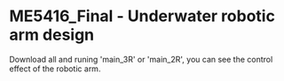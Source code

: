 # ME5416_Final - Underwater robotic arm design
Download all and runing 'main_3R' or 'main_2R', you can see the control effect of the robotic arm.
